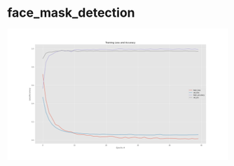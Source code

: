 # face_mask_detection

![Training Lass And Accuracy](https://github.com/ramjan-raeen/face_mask_detection/blob/main/plot.png)
